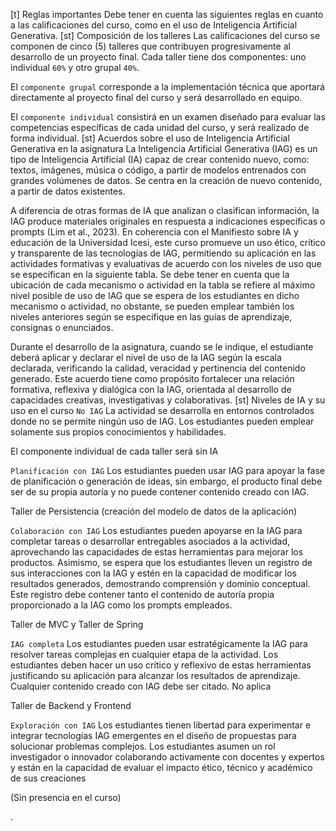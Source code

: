 
[t] Reglas importantes
Debe tener en cuenta las siguientes reglas en cuanto a las calificaciones del curso, como en el uso de Inteligencia Artificial Generativa.
[st] Composición de los talleres
Las calificaciones del curso se componen de cinco (5) talleres que contribuyen progresivamente al desarrollo de un proyecto final. Cada taller tiene dos componentes: uno individual `60%` y otro grupal `40%`.

El `componente grupal` corresponde a la implementación técnica que aportará directamente al proyecto final del curso y será desarrollado en equipo.

El `componente individual` consistirá en un examen diseñado para evaluar las competencias específicas de cada unidad del curso, y será realizado de forma individual.
[st] Acuerdos sobre el uso de Inteligencia Artificial Generativa en la asignatura
La Inteligencia Artificial Generativa (IAG) es un tipo de Inteligencia Artificial (IA) capaz de crear contenido nuevo, como: textos, imágenes, música o código, a partir de modelos entrenados con grandes volúmenes de datos. Se centra en la creación de nuevo contenido, a partir de datos existentes.

A diferencia de otras formas de IA que analizan o clasifican información, la IAG produce materiales originales en respuesta a indicaciones específicas o prompts (Lim et al., 2023). En coherencia con el Manifiesto sobre IA y educación de la Universidad Icesi, este curso promueve un uso ético, crítico y transparente de las tecnologías de IAG, permitiendo su aplicación en las actividades formativas y evaluativas de acuerdo con los niveles de uso que se especifican en la siguiente tabla. Se debe tener en cuenta que la ubicación de cada mecanismo o actividad en la tabla se refiere al máximo nivel posible de uso de IAG que se espera de los estudiantes en dicho mecanismo o actividad, no obstante, se pueden emplear también los niveles anteriores según se especifique en las guías de aprendizaje, consignas o enunciados.

Durante el desarrollo de la asignatura, cuando se le indique, el estudiante deberá aplicar y declarar el nivel de uso de la IAG según la escala declarada, verificando la calidad, veracidad y pertinencia del contenido generado. Este acuerdo tiene como propósito fortalecer una relación formativa, reflexiva y dialógica con la IAG, orientada al desarrollo de capacidades creativas, investigativas y colaborativas.
[st] Niveles de IA y su uso en el curso
`No IAG`
La actividad se desarrolla en entornos controlados donde no se permite ningún uso de IAG. Los
estudiantes pueden emplear solamente sus propios conocimientos y habilidades.

El componente individual de cada taller será sin IA

`Planificación con IAG` 
Los estudiantes pueden usar IAG para apoyar la fase de planificación o
generación de ideas, sin embargo, el producto final debe ser de su propia autoría y no puede contener
contenido creado con IAG.

Taller de Persistencia (creación del modelo de datos de la aplicación)

`Colaboración con IAG`
Los estudiantes pueden apoyarse en la IAG para completar tareas o desarrollar
entregables asociados a la actividad, aprovechando las capacidades de estas herramientas para mejorar
los productos. Asimismo, se espera que los estudiantes lleven un registro de sus interacciones con la IAG
y estén en la capacidad de modificar los resultados generados, demostrando comprensión y dominio
conceptual. Este registro debe contener tanto el contenido de autoría propia proporcionado a la IAG como
los prompts empleados.

Taller de MVC y Taller de Spring

`IAG completa` 
Los estudiantes pueden usar estratégicamente la IAG para resolver tareas complejas en
cualquier etapa de la actividad. Los estudiantes deben hacer un uso crítico y reflexivo de estas
herramientas justificando su aplicación para alcanzar los resultados de aprendizaje. Cualquier contenido
creado con IAG debe ser citado. No aplica

Taller de Backend y Frontend

`Exploración con IAG`
Los estudiantes tienen libertad para experimentar e integrar tecnologías IAG
emergentes en el diseño de propuestas para solucionar problemas complejos. Los estudiantes asumen un
rol investigador o innovador colaborando activamente con docentes y expertos y están en la capacidad de
evaluar el impacto ético, técnico y académico de sus creaciones

(Sin presencia en el curso)

.
